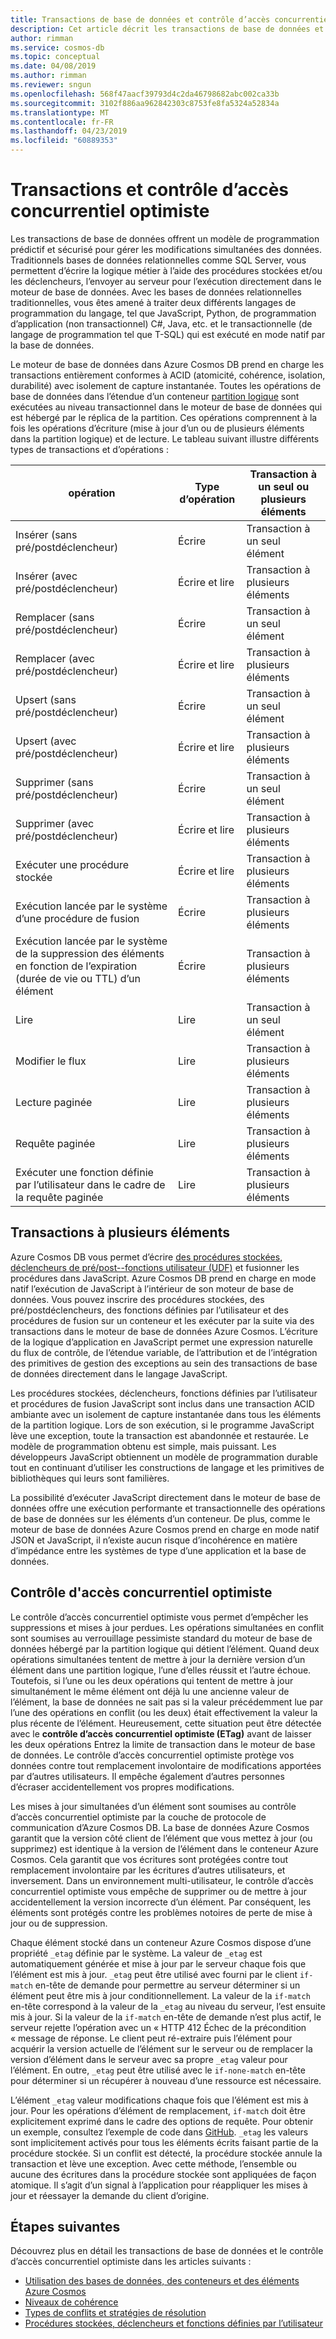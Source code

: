 ```yaml
---
title: Transactions de base de données et contrôle d’accès concurrentiel optimiste dans Azure Cosmos DB
description: Cet article décrit les transactions de base de données et le contrôle d’accès concurrentiel optimiste dans Azure Cosmos DB
author: rimman
ms.service: cosmos-db
ms.topic: conceptual
ms.date: 04/08/2019
ms.author: rimman
ms.reviewer: sngun
ms.openlocfilehash: 568f47aacf39793d4c2da46798682abc002ca33b
ms.sourcegitcommit: 3102f886aa962842303c8753fe8fa5324a52834a
ms.translationtype: MT
ms.contentlocale: fr-FR
ms.lasthandoff: 04/23/2019
ms.locfileid: "60889353"
---
```

# <a name="transactions-and-optimistic-concurrency-control"></a>Transactions et contrôle d’accès concurrentiel optimiste

Les transactions de base de données offrent un modèle de programmation prédictif et sécurisé pour gérer les modifications simultanées des données. Traditionnels bases de données relationnelles comme SQL Server, vous permettent d’écrire la logique métier à l’aide des procédures stockées et/ou les déclencheurs, l’envoyer au serveur pour l’exécution directement dans le moteur de base de données. Avec les bases de données relationnelles traditionnelles, vous êtes amené à traiter deux différents langages de programmation du langage, tel que JavaScript, Python, de programmation d’application (non transactionnel) C#, Java, etc. et le transactionnelle (de langage de programmation tel que T-SQL) qui est exécuté en mode natif par la base de données.

Le moteur de base de données dans Azure Cosmos DB prend en charge les transactions entièrement conformes à ACID (atomicité, cohérence, isolation, durabilité) avec isolement de capture instantanée. Toutes les opérations de base de données dans l’étendue d’un conteneur [partition logique](partition-data.md) sont exécutées au niveau transactionnel dans le moteur de base de données qui est hébergé par le réplica de la partition. Ces opérations comprennent à la fois les opérations d’écriture (mise à jour d’un ou de plusieurs éléments dans la partition logique) et de lecture. Le tableau suivant illustre différents types de transactions et d’opérations :

| **opération**  | **Type d’opération** | **Transaction à un seul ou plusieurs éléments** |
|---------|---------|---------|
| Insérer (sans pré/postdéclencheur) | Écrire | Transaction à un seul élément |
| Insérer (avec pré/postdéclencheur) | Écrire et lire | Transaction à plusieurs éléments |
| Remplacer (sans pré/postdéclencheur) | Écrire | Transaction à un seul élément |
| Remplacer (avec pré/postdéclencheur) | Écrire et lire | Transaction à plusieurs éléments |
| Upsert (sans pré/postdéclencheur) | Écrire | Transaction à un seul élément |
| Upsert (avec pré/postdéclencheur) | Écrire et lire | Transaction à plusieurs éléments |
| Supprimer (sans pré/postdéclencheur) | Écrire | Transaction à un seul élément |
| Supprimer (avec pré/postdéclencheur) | Écrire et lire | Transaction à plusieurs éléments |
| Exécuter une procédure stockée | Écrire et lire | Transaction à plusieurs éléments |
| Exécution lancée par le système d’une procédure de fusion | Écrire | Transaction à plusieurs éléments |
| Exécution lancée par le système de la suppression des éléments en fonction de l’expiration (durée de vie ou TTL) d’un élément | Écrire | Transaction à plusieurs éléments |
| Lire | Lire | Transaction à un seul élément |
| Modifier le flux | Lire | Transaction à plusieurs éléments |
| Lecture paginée | Lire | Transaction à plusieurs éléments |
| Requête paginée | Lire | Transaction à plusieurs éléments |
| Exécuter une fonction définie par l’utilisateur dans le cadre de la requête paginée | Lire | Transaction à plusieurs éléments |

## <a name="multi-item-transactions"></a>Transactions à plusieurs éléments

Azure Cosmos DB vous permet d’écrire [des procédures stockées, déclencheurs de pré/post--fonctions utilisateur (UDF)](stored-procedures-triggers-udfs.md) et fusionner les procédures dans JavaScript. Azure Cosmos DB prend en charge en mode natif l’exécution de JavaScript à l’intérieur de son moteur de base de données. Vous pouvez inscrire des procédures stockées, des pré/postdéclencheurs, des fonctions définies par l’utilisateur et des procédures de fusion sur un conteneur et les exécuter par la suite via des transactions dans le moteur de base de données Azure Cosmos. L’écriture de la logique d’application en JavaScript permet une expression naturelle du flux de contrôle, de l’étendue variable, de l’attribution et de l’intégration des primitives de gestion des exceptions au sein des transactions de base de données directement dans le langage JavaScript.

Les procédures stockées, déclencheurs, fonctions définies par l’utilisateur et procédures de fusion JavaScript sont inclus dans une transaction ACID ambiante avec un isolement de capture instantanée dans tous les éléments de la partition logique. Lors de son exécution, si le programme JavaScript lève une exception, toute la transaction est abandonnée et restaurée. Le modèle de programmation obtenu est simple, mais puissant. Les développeurs JavaScript obtiennent un modèle de programmation durable tout en continuant d’utiliser les constructions de langage et les primitives de bibliothèques qui leurs sont familières.

La possibilité d’exécuter JavaScript directement dans le moteur de base de données offre une exécution performante et transactionnelle des opérations de base de données sur les éléments d’un conteneur. De plus, comme le moteur de base de données Azure Cosmos prend en charge en mode natif JSON et JavaScript, il n’existe aucun risque d’incohérence en matière d’impédance entre les systèmes de type d’une application et la base de données.

## <a name="optimistic-concurrency-control"></a>Contrôle d'accès concurrentiel optimiste 

Le contrôle d’accès concurrentiel optimiste vous permet d’empêcher les suppressions et mises à jour perdues. Les opérations simultanées en conflit sont soumises au verrouillage pessimiste standard du moteur de base de données hébergé par la partition logique qui détient l’élément. Quand deux opérations simultanées tentent de mettre à jour la dernière version d’un élément dans une partition logique, l’une d’elles réussit et l’autre échoue. Toutefois, si l’une ou les deux opérations qui tentent de mettre à jour simultanément le même élément ont déjà lu une ancienne valeur de l’élément, la base de données ne sait pas si la valeur précédemment lue par l’une des opérations en conflit (ou les deux) était effectivement la valeur la plus récente de l’élément. Heureusement, cette situation peut être détectée avec le **contrôle d’accès concurrentiel optimiste (ETag)** avant de laisser les deux opérations Entrez la limite de transaction dans le moteur de base de données. Le contrôle d’accès concurrentiel optimiste protège vos données contre tout remplacement involontaire de modifications apportées par d’autres utilisateurs. Il empêche également d’autres personnes d’écraser accidentellement vos propres modifications.

Les mises à jour simultanées d’un élément sont soumises au contrôle d’accès concurrentiel optimiste par la couche de protocole de communication d’Azure Cosmos DB. La base de données Azure Cosmos garantit que la version côté client de l’élément que vous mettez à jour (ou supprimez) est identique à la version de l’élément dans le conteneur Azure Cosmos. Cela garantit que vos écritures sont protégées contre tout remplacement involontaire par les écritures d’autres utilisateurs, et inversement. Dans un environnement multi-utilisateur, le contrôle d’accès concurrentiel optimiste vous empêche de supprimer ou de mettre à jour accidentellement la version incorrecte d’un élément. Par conséquent, les éléments sont protégés contre les problèmes notoires de perte de mise à jour ou de suppression.

Chaque élément stocké dans un conteneur Azure Cosmos dispose d’une propriété `_etag` définie par le système. La valeur de `_etag` est automatiquement générée et mise à jour par le serveur chaque fois que l’élément est mis à jour. `_etag` peut être utilisé avec fourni par le client `if-match` en-tête de demande pour permettre au serveur déterminer si un élément peut être mis à jour conditionnellement. La valeur de la `if-match` en-tête correspond à la valeur de la `_etag` au niveau du serveur, l’est ensuite mis à jour. Si la valeur de la `if-match` en-tête de demande n’est plus actif, le serveur rejette l’opération avec un « HTTP 412 Échec de la précondition « message de réponse. Le client peut ré-extraire puis l’élément pour acquérir la version actuelle de l’élément sur le serveur ou de remplacer la version d’élément dans le serveur avec sa propre `_etag` valeur pour l’élément. En outre, `_etag` peut être utilisé avec le `if-none-match` en-tête pour déterminer si un récupérer à nouveau d’une ressource est nécessaire. 

L’élément `_etag` valeur modifications chaque fois que l’élément est mis à jour. Pour les opérations d’élément de remplacement, `if-match` doit être explicitement exprimé dans le cadre des options de requête. Pour obtenir un exemple, consultez l’exemple de code dans [GitHub](https://github.com/Azure/azure-documentdb-dotnet/blob/master/samples/code-samples/DocumentManagement/Program.cs#L398-L446). `_etag` les valeurs sont implicitement activés pour tous les éléments écrits faisant partie de la procédure stockée. Si un conflit est détecté, la procédure stockée annule la transaction et lève une exception. Avec cette méthode, l’ensemble ou aucune des écritures dans la procédure stockée sont appliquées de façon atomique. Il s’agit d’un signal à l’application pour réappliquer les mises à jour et réessayer la demande du client d’origine.

## <a name="next-steps"></a>Étapes suivantes

Découvrez plus en détail les transactions de base de données et le contrôle d’accès concurrentiel optimiste dans les articles suivants :

- [Utilisation des bases de données, des conteneurs et des éléments Azure Cosmos](databases-containers-items.md)
- [Niveaux de cohérence](consistency-levels.md)
- [Types de conflits et stratégies de résolution](conflict-resolution-policies.md)
- [Procédures stockées, déclencheurs et fonctions définies par l’utilisateur](stored-procedures-triggers-udfs.md)
